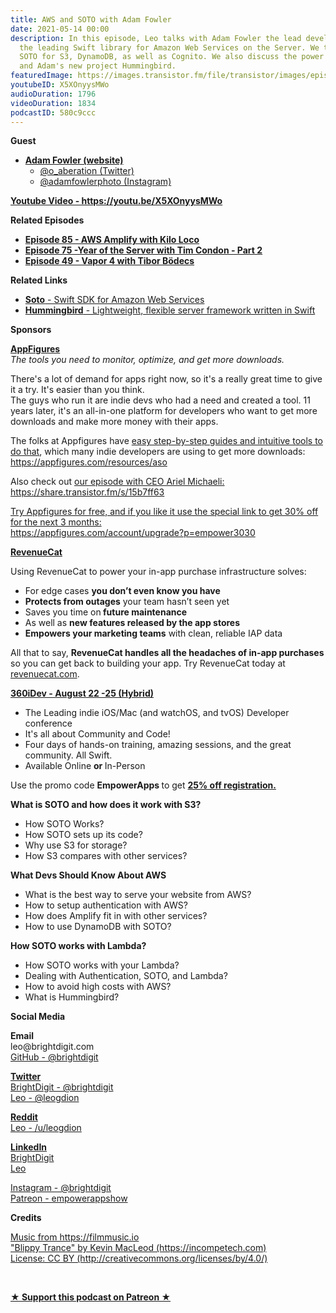 ```yaml
---
title: AWS and SOTO with Adam Fowler
date: 2021-05-14 00:00
description: In this episode, Leo talks with Adam Fowler the lead developer of SOTO,
  the leading Swift library for Amazon Web Services on the Server. We talk about using
  SOTO for S3, DynamoDB, as well as Cognito. We also discuss the power of AWS Lambdas
  and Adam's new project Hummingbird.
featuredImage: https://images.transistor.fm/file/transistor/images/episode/523903/full_1620662518-artwork.jpg
youtubeID: X5XOnyysMWo
audioDuration: 1796
videoDuration: 1834
podcastID: 580c9ccc
---
```

<p><b>Guest</b></p><ul><li>
<a href="https://opticalaberration.com"><strong>Adam Fowler (website)</strong></a><ul>
<li><a href="https://twitter.com/o_aberration">@o_aberation (Twitter)</a></li>
<li><a href="https://www.instagram.com/adamfowlerphoto/">@adamfowlerphoto (Instagram)</a></li>
</ul>
</li></ul><p><a href="https://youtu.be/X5XOnyysMWo"><strong>Youtube Video - https://youtu.be/X5XOnyysMWo</strong></a></p><p><b>Related Episodes</b></p><ul>
<li><a href="https://share.transistor.fm/s/9a225bb3"><strong>Episode 85 - AWS Amplify with Kilo Loco</strong></a></li>
<li><a href="https://share.transistor.fm/s/a6728b43"><strong>Episode 75 -Year of the Server with Tim Condon - Part 2</strong></a></li>
<li><a href="https://share.transistor.fm/s/17f05dbf"><strong>Episode 49 - Vapor 4 with Tibor Bödecs</strong></a></li>
</ul><p><b>Related Links</b></p><ul>
<li><a href="https://soto.codes"><strong>Soto</strong> - Swift SDK for Amazon Web Services</a></li>
<li><a href="https://github.com/hummingbird-project/hummingbird"><strong>Hummingbird</strong> - Lightweight, flexible server framework written in Swift</a></li>
</ul><p><b>Sponsors</b></p><p><a href="https://appfigures.com/account/upgrade?p=empower3030"><strong>AppFigures</strong></a><strong><br></strong><em>The tools you need to monitor, optimize, and get more downloads.</em><strong></strong></p><p>There's a lot of demand for apps right now, so it's a really great time to give it a try. It's easier than you think.<br>The guys who run it are indie devs who had a need and created a tool. 11 years later, it's an all-in-one platform for developers who want to get more downloads and make more money with their apps.</p><p>The folks at Appfigures have <a href="https://appfigures.com/resources/aso">easy step-by-step guides and intuitive tools to do that</a>, which many indie developers are using to get more downloads:<br><a href="https://appfigures.com/resources/aso">https://appfigures.com/resources/aso</a></p><p>Also check out <a href="https://share.transistor.fm/s/15b7ff63">our episode with CEO Ariel Michaeli:<br>https://share.transistor.fm/s/15b7ff63</a></p><p><a href="https://appfigures.com/account/upgrade?p=empower3030">Try Appfigures for free, and if you like it use the special link to get 30% off for the next 3 months:</a><a href="https://www.linode.com/?r=97e09acbd5d304d87dadef749491d245e71c74e7"><br></a><a href="https://appfigures.com/account/upgrade?p=empower3030">https://appfigures.com/account/upgrade?p=empower3030</a></p><p><a href="https://revenuecat.com/"><strong>RevenueCat</strong></a><strong></strong></p><p>Using RevenueCat to power your in-app purchase infrastructure solves:</p><ul>
<li>For edge cases <strong>you don’t even know you have</strong>
</li>
<li>
<strong>Protects from outages</strong> your team hasn’t seen yet</li>
<li>Saves you time on<strong> future maintenance </strong>
</li>
<li>As well as <strong>new features released by the app stores</strong>
</li>
<li>
<strong>Empowers your marketing teams</strong> with clean, reliable IAP data</li>
</ul><p>All that to say, <strong>RevenueCat handles all the headaches of in-app purchases</strong> so you can get back to building your app. Try RevenueCat today at <a href="http://revenuecat.com/">revenuecat.com</a>.</p><p><a href="https://360idev.com/"><strong>360iDev - August 22 -25 (Hybrid)</strong></a></p><ul>
<li>The Leading indie iOS/Mac (and watchOS, and tvOS) Developer conference</li>
<li>It's all about Community and Code!</li>
<li>Four days of hands-on training, amazing sessions, and the great community. All Swift.</li>
<li>Available Online <strong>or </strong>In-Person</li>
</ul><p>Use the promo code <strong>EmpowerApps </strong>to get <a href="https://360idev.com/"><strong>25% off registration.</strong></a></p><p><b>What is SOTO and how does it work with S3?</b></p><ul>
<li>How SOTO Works?</li>
<li>How SOTO sets up its code?</li>
<li>Why use S3 for storage?</li>
<li>How S3 compares with other services?</li>
</ul><p><b>What Devs Should Know About AWS</b></p><ul>
<li>What is the best way to serve your website from AWS?</li>
<li>How to setup authentication with AWS?</li>
<li>How does Amplify fit in with other services?</li>
<li>How to use DynamoDB with SOTO?</li>
</ul><p><b>How SOTO works with Lambda?</b></p><ul>
<li>How SOTO works with your Lambda?</li>
<li>Dealing with Authentication, SOTO, and Lambda?</li>
<li>How to avoid high costs with AWS?</li>
<li>What is Hummingbird?</li>
</ul><p><b>Social Media</b></p><p><strong>Email</strong><br>leo@brightdigit.com<br><a href="https://github.com/brightdigit">GitHub - @brightdigit</a></p><p><a href="https://twitter.com/brightdigit"><strong>Twitter </strong><br>BrightDigit - @brightdigit</a><br><a href="https://twitter.com/leogdion">Leo - @leogdion</a></p><p><a href="https://www.reddit.com/user/leogdion"><strong>Reddit</strong><br>Leo - /u/leogdion</a></p><p><a href="https://www.linkedin.com/company/bright-digit"><strong>LinkedIn</strong><br>BrightDigit</a><br><a href="https://www.linkedin.com/in/leogdion/">Leo</a></p><p><a href="https://www.instagram.com/brightdigit/">Instagram - @brightdigit</a><br><a href="https://www.patreon.com/empowerappsshow">Patreon - empowerappshow</a></p><p><b>Credits</b></p><p><a href="https://filmmusic.io/">Music from https://filmmusic.io</a><br><a href="https://incompetech.com/">"Blippy Trance" by Kevin MacLeod (https://incompetech.com)</a><br><a href="http://creativecommons.org/licenses/by/4.0/">License: CC BY (http://creativecommons.org/licenses/by/4.0/)</a></p><p><br></p><p><strong><a href="https://www.patreon.com/empowerappsshow" rel="payment" title="★ Support this podcast on Patreon ★">★ Support this podcast on Patreon ★</a></strong></p>
      
